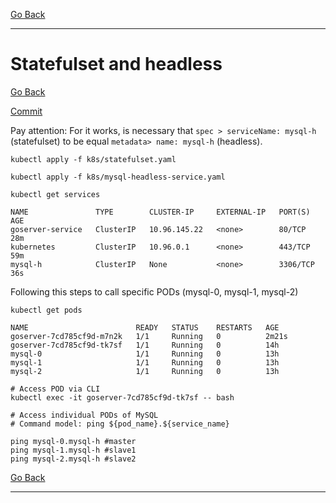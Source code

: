 [Go Back](https://github.com/silasstoffel/fullcyle-kubernetes)
___

# Statefulset and headless

[Go Back](https://github.com/silasstoffel/fullcyle-kubernetes)

[Commit](https://github.com/silasstoffel/fullcyle-kubernetes/commit/3e3544556e388f6f677951956b232d63b45cb121)

Pay attention: For it works, is necessary that `spec > serviceName: mysql-h` (statefulset) to be equal `metadata> name: mysql-h` (headless).

```shell
kubectl apply -f k8s/statefulset.yaml

kubectl apply -f k8s/mysql-headless-service.yaml

kubectl get services

NAME               TYPE        CLUSTER-IP     EXTERNAL-IP   PORT(S)    AGE
goserver-service   ClusterIP   10.96.145.22   <none>        80/TCP     28m
kubernetes         ClusterIP   10.96.0.1      <none>        443/TCP    59m
mysql-h            ClusterIP   None           <none>        3306/TCP   36s
```

 
Following this steps to call specific PODs (mysql-0, mysql-1, mysql-2)

```shell
kubectl get pods    

NAME                        READY   STATUS    RESTARTS   AGE
goserver-7cd785cf9d-m7n2k   1/1     Running   0          2m21s
goserver-7cd785cf9d-tk7sf   1/1     Running   0          14h
mysql-0                     1/1     Running   0          13h
mysql-1                     1/1     Running   0          13h
mysql-2                     1/1     Running   0          13h

# Access POD via CLI
kubectl exec -it goserver-7cd785cf9d-tk7sf -- bash

# Access individual PODs of MySQL 
# Command model: ping ${pod_name}.${service_name}

ping mysql-0.mysql-h #master
ping mysql-1.mysql-h #slave1
ping mysql-2.mysql-h #slave2

```
[Go Back](https://github.com/silasstoffel/fullcyle-kubernetes)
___
